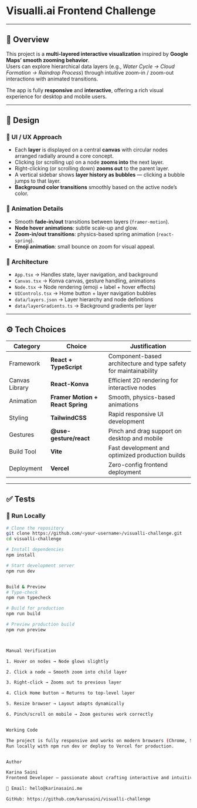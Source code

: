 # Visualli.ai Frontend Challenge

---

## 🧭 Overview

This project is a **multi-layered interactive visualization** inspired by **Google Maps’ smooth zooming behavior**.  
Users can explore hierarchical data layers (e.g., _Water Cycle → Cloud Formation → Raindrop Process_) through intuitive zoom-in / zoom-out interactions with animated transitions.

The app is fully **responsive** and **interactive**, offering a rich visual experience for desktop and mobile users.

---

## 🧩 Design

### 🎨 UI / UX Approach

- Each **layer** is displayed on a central **canvas** with circular nodes arranged radially around a core concept.
- Clicking (or scrolling up) on a node **zooms into** the next layer.
- Right-clicking (or scrolling down) **zooms out** to the parent layer.
- A vertical sidebar shows **layer history as bubbles** — clicking a bubble jumps to that layer.
- **Background color transitions** smoothly based on the active node’s color.

### 💫 Animation Details

- Smooth **fade-in/out** transitions between layers (`framer-motion`).
- **Node hover animations**: subtle scale-up and glow.
- **Zoom-in/out transitions**: physics-based spring animation (`react-spring`).
- **Emoji animation**: small bounce on zoom for visual appeal.

### 🧱 Architecture

- `App.tsx` → Handles state, layer navigation, and background
- `Canvas.tsx` → Konva canvas, gesture handling, animations
- `Node.tsx` → Node rendering (emoji + label + hover effects)
- `UIControls.tsx` → Home button + layer navigation bubbles
- `data/layers.json` → Layer hierarchy and node definitions
- `data/layerGradients.ts` → Background gradients per layer

---

## ⚙️ Tech Choices

| Category       | Choice                           | Justification                                                    |
| -------------- | -------------------------------- | ---------------------------------------------------------------- |
| Framework      | **React + TypeScript**           | Component-based architecture and type safety for maintainability |
| Canvas Library | **React-Konva**                  | Efficient 2D rendering for interactive nodes                     |
| Animation      | **Framer Motion + React Spring** | Smooth, physics-based animations                                 |
| Styling        | **TailwindCSS**                  | Rapid responsive UI development                                  |
| Gestures       | **@use-gesture/react**           | Pinch and drag support on desktop and mobile                     |
| Build Tool     | **Vite**                         | Fast development and optimized production builds                 |
| Deployment     | **Vercel**                       | Zero-config frontend deployment                                  |

---

## ✅ Tests

### 🧩 Run Locally

```bash
# Clone the repository
git clone https://github.com/<your-username>/visualli-challenge.git
cd visualli-challenge

# Install dependencies
npm install

# Start development server
npm run dev


Build & Preview
# Type-check
npm run typecheck

# Build for production
npm run build

# Preview production build
npm run preview



Manual Verification

1. Hover on nodes → Node glows slightly

2. Click a node → Smooth zoom into child layer

3. Right-click → Zooms out to previous layer

4. Click Home button → Returns to top-level layer

5. Resize browser → Layout adapts dynamically

6. Pinch/scroll on mobile → Zoom gestures work correctly


Working Code

The project is fully responsive and works on modern browsers (Chrome, Safari, Edge, Firefox) and mobile devices.
Run locally with npm run dev or deploy to Vercel for production.


Author

Karina Saini
Frontend Developer — passionate about crafting interactive and intuitive user experiences.

📧 Email: hello@karinasaini.me

GitHub: https://github.com/karusaini/visualli-challenge
```
